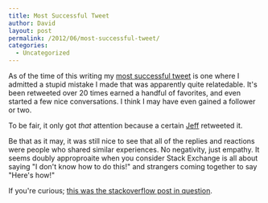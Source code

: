 ```yaml
---
title: Most Successful Tweet
author: David
layout: post
permalink: /2012/06/most-successful-tweet/
categories:
  - Uncategorized
---
```

As of the time of this writing my [most successful tweet](https://twitter.com/codinghorror/status/218399705791602688) is one where I admitted a stupid mistake I made that was apparently quite relatedable. It's been retweeted over 20 times earned a handful of favorites, and even started a few nice conversations. I think I may have even gained a follower or two.

<!--more-->

To be fair, it only got *that* attention because a certain [Jeff](https://twitter.com/codinghorror
) retweeted it.

Be that as it may, it was still nice to see that all of the replies and reactions were people who shared similar experiences. No negativity, just empathy. It seems doubly approproaite when you consider Stack Exchange is all about saying "I don't know how to do this!" and strangers coming together to say "Here's how!"

If you're curious; [this was the stackoverflow post in question](http://stackoverflow.com/questions/10079148/savon-returning-xml-as-string-not-hash).

